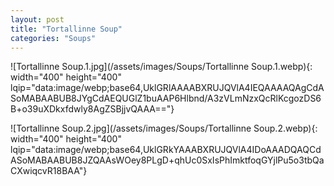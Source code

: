 ```yaml
---
layout: post
title: "Tortallinne Soup"
categories: "Soups"
---
```

![Tortallinne Soup.1.jpg](/assets/images/Soups/Tortallinne Soup.1.webp){: width="400" height="400" lqip="data:image/webp;base64,UklGRlAAAABXRUJQVlA4IEQAAAAQAgCdASoMABAABUB8JYgCdAEQUGlZ1buAAP6Hlbnd/A3zVLmNzxQcRlKcgozDS6B+o39uXDkxfdwly8AgZSBjjvQAAA=="}

![Tortallinne Soup.2.jpg](/assets/images/Soups/Tortallinne Soup.2.webp){: width="400" height="400" lqip="data:image/webp;base64,UklGRkYAAABXRUJQVlA4IDoAAADQAQCdASoMABAABUB8JZQAAsWOey8PLgD+qhUc0SxIsPhImktfoqGYjlPu5o3tbQaCXwiqcvR18BAA"}

